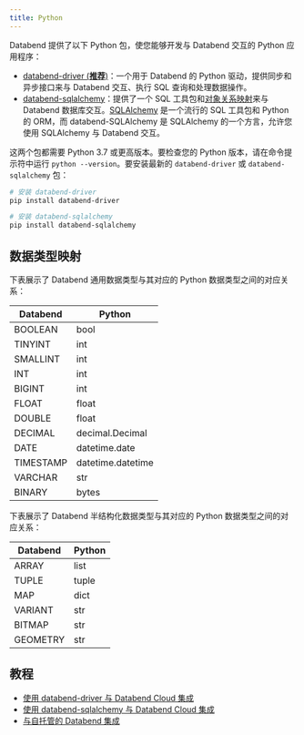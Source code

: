 ```yaml
---
title: Python
---
```


Databend 提供了以下 Python 包，使您能够开发与 Databend 交互的 Python 应用程序：

- [databend-driver (**推荐**)](https://pypi.org/project/databend-driver/)：一个用于 Databend 的 Python 驱动，提供同步和异步接口来与 Databend 交互、执行 SQL 查询和处理数据操作。
- [databend-sqlalchemy](https://github.com/databendcloud/databend-sqlalchemy)：提供了一个 SQL 工具包和[对象关系映射](https://en.wikipedia.org/wiki/Object%E2%80%93relational_mapping)来与 Databend 数据库交互。[SQLAlchemy](https://www.sqlalchemy.org/) 是一个流行的 SQL 工具包和 Python 的 ORM，而 databend-SQLAlchemy 是 SQLAlchemy 的一个方言，允许您使用 SQLAlchemy 与 Databend 交互。

这两个包都需要 Python 3.7 或更高版本。要检查您的 Python 版本，请在命令提示符中运行 `python --version`。要安装最新的 `databend-driver` 或 `databend-sqlalchemy` 包：

```bash
# 安装 databend-driver
pip install databend-driver

# 安装 databend-sqlalchemy
pip install databend-sqlalchemy
```

## 数据类型映射

下表展示了 Databend 通用数据类型与其对应的 Python 数据类型之间的对应关系：

| Databend  | Python            |
| --------- | ----------------- |
| BOOLEAN   | bool              |
| TINYINT   | int               |
| SMALLINT  | int               |
| INT       | int               |
| BIGINT    | int               |
| FLOAT     | float             |
| DOUBLE    | float             |
| DECIMAL   | decimal.Decimal   |
| DATE      | datetime.date     |
| TIMESTAMP | datetime.datetime |
| VARCHAR   | str               |
| BINARY    | bytes             |

下表展示了 Databend 半结构化数据类型与其对应的 Python 数据类型之间的对应关系：

| Databend | Python |
| -------- | ------ |
| ARRAY    | list   |
| TUPLE    | tuple  |
| MAP      | dict   |
| VARIANT  | str    |
| BITMAP   | str    |
| GEOMETRY | str    |

## 教程

- [使用 databend-driver 与 Databend Cloud 集成](/tutorials/programming/python/integrating-with-databend-cloud-using-databend-driver)
- [使用 databend-sqlalchemy 与 Databend Cloud 集成](/tutorials/programming/python/integrating-with-databend-cloud-using-databend-sqlalchemy)
- [与自托管的 Databend 集成](/tutorials/programming/python/integrating-with-self-hosted-databend)